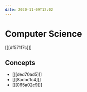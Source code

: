 ```yaml
---
date: 2020-11-09T12:02
---
```


# Computer Science

[[[df57117c]]]

## Concepts

- [[[ded70ad5]]]
- [[[8acbc1c4]]]
- [[[065a02c9]]]

